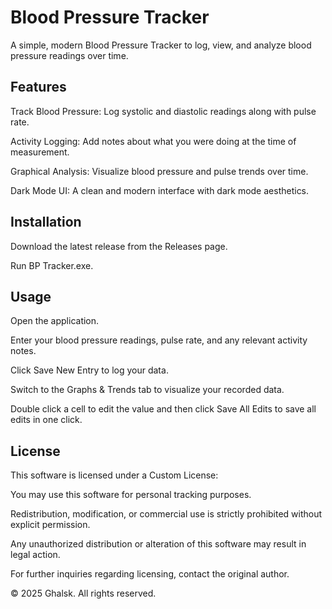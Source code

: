 # Blood Pressure Tracker

A simple, modern Blood Pressure Tracker to log, view, and analyze blood pressure readings over time.

## **Features**

Track Blood Pressure: Log systolic and diastolic readings along with pulse rate.

Activity Logging: Add notes about what you were doing at the time of measurement.

Graphical Analysis: Visualize blood pressure and pulse trends over time.

Dark Mode UI: A clean and modern interface with dark mode aesthetics.


## **Installation**

Download the latest release from the Releases page.

Run BP Tracker.exe.


## **Usage**

Open the application.

Enter your blood pressure readings, pulse rate, and any relevant activity notes.

Click Save New Entry to log your data.

Switch to the Graphs & Trends tab to visualize your recorded data.

Double click a cell to edit the value and then click Save All Edits to save all edits in one click.


## **License**

This software is licensed under a Custom License:

You may use this software for personal tracking purposes.

Redistribution, modification, or commercial use is strictly prohibited without explicit permission.

Any unauthorized distribution or alteration of this software may result in legal action.

For further inquiries regarding licensing, contact the original author.

© 2025 Ghalsk. All rights reserved.


